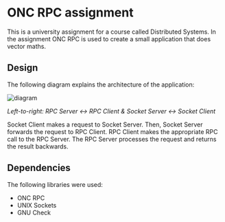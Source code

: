 # ONC RPC assignment
This is a university assignment for a course called Distributed Systems. In the assignment ONC RPC is used to create a small application that does vector maths.

## Design
The following diagram explains the architecture of the application:

![diagram](https://github.com/user-attachments/assets/b12861f7-e57b-4df8-b50e-211248ca9875)

_Left-to-right: RPC Server ↔ RPC Client & Socket Server ↔ Socket Client_

Socket Client makes a request to Socket Server. Then, Socket Server forwards the request to RPC Client. RPC Client makes the appropriate RPC call to the RPC Server. The RPC Server processes the request and returns the result backwards.

## Dependencies
The following libraries were used:
- ONC RPC
- UNIX Sockets
- GNU Check

